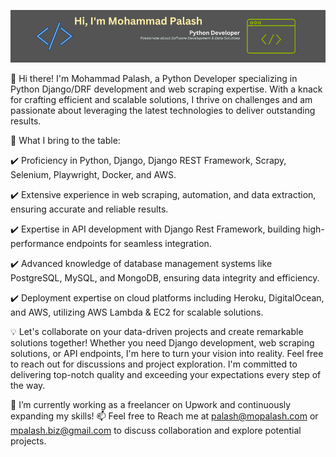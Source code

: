 [![Banner](banner/mpalashb_github_profile_banner.png)](https://www.linkedin.com/in/fl-palash/)

👋 Hi there! I'm Mohammad Palash, a Python Developer specializing in Python Django/DRF development and web scraping expertise. With a knack for crafting efficient and scalable solutions, I thrive on challenges and am passionate about leveraging the latest technologies to deliver outstanding results.


🚀 What I bring to the table:

✔️ Proficiency in Python, Django, Django REST Framework, Scrapy, Selenium, Playwright, Docker, and AWS.

✔️ Extensive experience in web scraping, automation, and data extraction, ensuring accurate and reliable results.

✔️ Expertise in API development with Django Rest Framework, building high-performance endpoints for seamless integration.

✔️ Advanced knowledge of database management systems like PostgreSQL, MySQL, and MongoDB, ensuring data integrity and efficiency.

✔️ Deployment expertise on cloud platforms including Heroku, DigitalOcean, and AWS, utilizing AWS Lambda & EC2 for scalable solutions.


💡 Let's collaborate on your data-driven projects and create remarkable solutions together! Whether you need Django development, web scraping solutions, or API endpoints, I'm here to turn your vision into reality. Feel free to reach out for discussions and project exploration. I'm committed to delivering top-notch quality and exceeding your expectations every step of the way.


🌱 I’m currently working as a freelancer on Upwork and continuously expanding my skills!
📫 Feel free to Reach me at palash@mopalash.com or mpalash.biz@gmail.com to discuss collaboration and explore potential projects.
